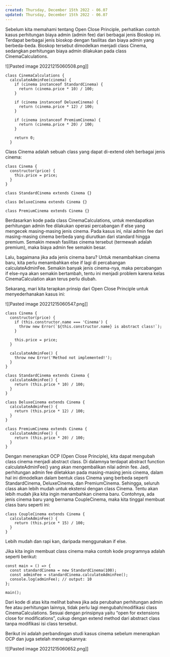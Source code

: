 ```yaml
---
created: Thursday, December 15th 2022 - 06.07
updated: Thursday, December 15th 2022 - 06.07
---
```

Sebelum kita memahami tentang Open Close Principle, perhatikan contoh kasus perhitungan biaya admin (admin fee) dari berbagai jenis Bioskop ini. Terdapat berbagai jenis bioskop dengan fasilitas dan biaya admin yang berbeda-beda. Bioskop tersebut dimodelkan menjadi class Cinema, sedangkan perhitungan biaya admin dilakukan pada class CinemaCalculations.

![[Pasted image 20221215060508.png]]

```JS
class CinemaCalculations {
  calculateAdminFee(cinema) {
    if (cinema instanceof StandardCinema) {
      return (cinema.price * 10) / 100;
    }
 
    if (cinema instanceof DeluxeCinema) {
      return (cinema.price * 12) / 100;
    }
 
    if (cinema instanceof PremiumCinema) {
      return (cinema.price * 20) / 100;
    }
 
    return 0;
  }
```

Class Cinema adalah sebuah class yang dapat di-extend oleh berbagai jenis cinema:

```JS
class Cinema {
  constructor(price) {
    this.price = price;
  }
}
 
class StandardCinema extends Cinema {}
 
class DeluxeCinema extends Cinema {}
 
class PremiumCinema extends Cinema {}
```

Berdasarkan kode pada class CinemaCalculations, untuk mendapatkan perhitungan admin fee dilakukan operasi percabangan if else yang mengecek masing-masing jenis cinema. Pada kasus ini, nilai admin fee dari masing-masing cinema berbeda yang diurutkan dari standard hingga premium. Semakin mewah fasilitas cinema tersebut (termewah adalah premium), maka biaya admin fee semakin besar. 

Lalu, bagaimana jika ada jenis cinema baru? Untuk menambahkan cinema baru, kita perlu menambahkan else if lagi di percabangan calculateAdminFee. Semakin banyak jenis cinema-nya, maka percabangan if else-nya akan semakin bertambah, tentu ini menjadi problem karena kelas CinemaCalculation akan terus perlu diubah.

Sekarang, mari kita terapkan prinsip dari Open Close Principle untuk menyederhanakan kasus ini:

![[Pasted image 20221215060547.png]]

```JS
class Cinema {
  constructor(price) {
    if (this.constructor.name === 'Cinema') {
      throw new Error(`${this.constructor.name} is abstract class!`);
    }
 
    this.price = price;
  }
 
  calculateAdminFee() {
    throw new Error('Method not implemented!');
  }
}
 
class StandardCinema extends Cinema {
  calculateAdminFee() {
    return (this.price * 10) / 100;
  }
}
 
class DeluxeCinema extends Cinema {
  calculateAdminFee() {
    return (this.price * 12) / 100;
  }
}
 
class PremiumCinema extends Cinema {
  calculateAdminFee() {
    return (this.price * 20) / 100;
  }
}
```

Dengan menerapkan OCP (Open Close Principle), kita dapat mengubah class cinema menjadi abstract class. Di dalamnya terdapat abstract function calculateAdminFee() yang akan mengembalikan nilai admin fee. Jadi, perhitungan admin fee diletakkan pada masing-masing jenis cinema, dalam hal ini dimodelkan dalam bentuk class Cinema yang berbeda seperti StandardCinema, DeluxeCinema, dan PremiumCinema. Sehingga, seluruh class akan lebih mudah untuk ekstensi dengan class Cinema. Tentu akan lebih mudah jika kita ingin menambahkan cinema baru. Contohnya, ada jenis cinema baru yang bernama CoupleCinema, maka kita tinggal membuat class baru seperti ini:

```JS
class CoupleCinema extends Cinema {
  calculateAdminFee() {
    return (this.price * 15) / 100;
  }
}
```

Lebih mudah dan rapi kan, daripada menggunakan if else.

Jika kita ingin membuat class cinema maka contoh kode programnya adalah seperti berikut:

```JS
const main = () => {
  const standardCinema = new StandardCinema(100);
  const adminFee = standardCinema.calculateAdminFee();
  console.log(adminFee); // output: 10
};
 
main();
```

Dari kode di atas kita melihat bahwa jika ada perubahan perhitungan admin fee atau perhitungan lainnya, tidak perlu lagi mengubah/modifikasi class CinemaCalculations. Sesuai dengan prinsipnya yaitu “open for extensions close for modifications”, cukup dengan extend method dari abstract class tanpa modifikasi isi class tersebut. 

Berikut ini adalah perbandingan studi kasus cinema sebelum menerapkan OCP dan juga setelah menerapkannya:

![[Pasted image 20221215060652.png]]

